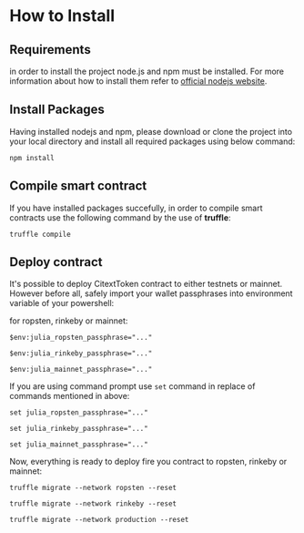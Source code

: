 # How to Install

## Requirements

in order to install the project node.js and npm must be installed. For more information about how to install them refer to [official nodejs website](www.nodejs.com).

## Install Packages

Having installed nodejs and npm, please download or clone the project into your local directory and install all required packages using below command:

`npm install`

## Compile smart contract

If you have installed packages succefully, in order to compile smart contracts use the following command by the use of **truffle**:

`truffle compile`

## Deploy contract

It's possible to deploy CitextToken contract to either testnets or mainnet. However before all, safely import your wallet passphrases into environment variable of your powershell:

for ropsten, rinkeby or mainnet:

`$env:julia_ropsten_passphrase="..."`

`$env:julia_rinkeby_passphrase="..."`

`$env:julia_mainnet_passphrase="..."`

If you are using command prompt use `set` command in replace of commands mentioned in above:

`set julia_ropsten_passphrase="..."`

`set julia_rinkeby_passphrase="..."`

`set julia_mainnet_passphrase="..."`

Now, everything is ready to deploy fire you contract to ropsten, rinkeby or mainnet:

`truffle migrate --network ropsten --reset`

`truffle migrate --network rinkeby --reset`

`truffle migrate --network production --reset`